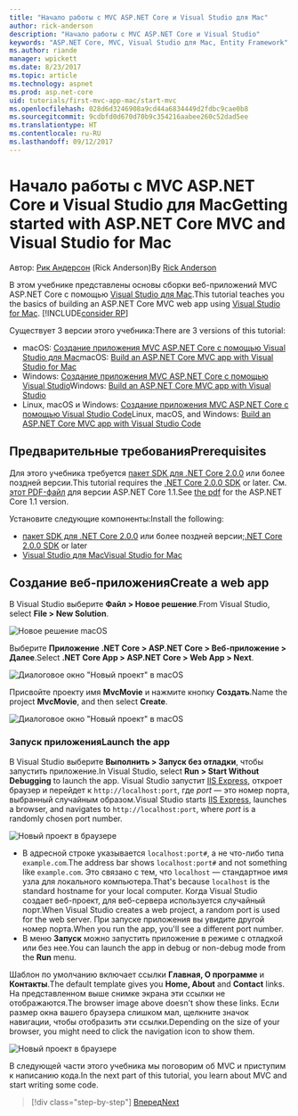 ```yaml
---
title: "Начало работы с MVC ASP.NET Core и Visual Studio для Mac"
author: rick-anderson
description: "Начало работы с MVC ASP.NET Core и Visual Studio"
keywords: "ASP.NET Core, MVC, Visual Studio для Mac, Entity Framework"
ms.author: riande
manager: wpickett
ms.date: 8/23/2017
ms.topic: article
ms.technology: aspnet
ms.prod: asp.net-core
uid: tutorials/first-mvc-app-mac/start-mvc
ms.openlocfilehash: 028d6d3246908a9cd44a6834449d2fdbc9cae0b8
ms.sourcegitcommit: 9cdbfd0d670d70b9c354216aabee260c52dad5ee
ms.translationtype: HT
ms.contentlocale: ru-RU
ms.lasthandoff: 09/12/2017
---
```

# <a name="getting-started-with-aspnet-core-mvc-and-visual-studio-for-mac"></a><span data-ttu-id="ac194-104">Начало работы с MVC ASP.NET Core и Visual Studio для Mac</span><span class="sxs-lookup"><span data-stu-id="ac194-104">Getting started with ASP.NET Core MVC and Visual Studio for Mac</span></span>

<span data-ttu-id="ac194-105">Автор: [Рик Андерсон](https://twitter.com/RickAndMSFT) (Rick Anderson)</span><span class="sxs-lookup"><span data-stu-id="ac194-105">By [Rick Anderson](https://twitter.com/RickAndMSFT)</span></span>

<span data-ttu-id="ac194-106">В этом учебнике представлены основы сборки веб-приложений MVC ASP.NET Core с помощью [Visual Studio для Mac](https://www.visualstudio.com/vs/visual-studio-mac/).</span><span class="sxs-lookup"><span data-stu-id="ac194-106">This tutorial teaches you the basics of building an ASP.NET Core MVC web app using [Visual Studio for Mac](https://www.visualstudio.com/vs/visual-studio-mac/).</span></span> [!INCLUDE[consider RP](../../includes/razor.md)]

<span data-ttu-id="ac194-107">Существует 3 версии этого учебника:</span><span class="sxs-lookup"><span data-stu-id="ac194-107">There are 3 versions of this tutorial:</span></span>

* <span data-ttu-id="ac194-108">macOS: [Создание приложения MVC ASP.NET Core с помощью Visual Studio для Mac](xref:tutorials/first-mvc-app-mac/start-mvc)</span><span class="sxs-lookup"><span data-stu-id="ac194-108">macOS: [Build an ASP.NET Core MVC app with Visual Studio for Mac](xref:tutorials/first-mvc-app-mac/start-mvc)</span></span>
* <span data-ttu-id="ac194-109">Windows: [Создание приложения MVC ASP.NET Core с помощью Visual Studio](xref:tutorials/first-mvc-app/start-mvc)</span><span class="sxs-lookup"><span data-stu-id="ac194-109">Windows: [Build an ASP.NET Core MVC app with Visual Studio](xref:tutorials/first-mvc-app/start-mvc)</span></span>
* <span data-ttu-id="ac194-110">Linux, macOS и Windows: [Создание приложения MVC ASP.NET Core с помощью Visual Studio Code](xref:tutorials/first-mvc-app-xplat/start-mvc)</span><span class="sxs-lookup"><span data-stu-id="ac194-110">Linux, macOS, and Windows: [Build an ASP.NET Core MVC app with Visual Studio Code](xref:tutorials/first-mvc-app-xplat/start-mvc)</span></span>

## <a name="prerequisites"></a><span data-ttu-id="ac194-111">Предварительные требования</span><span class="sxs-lookup"><span data-stu-id="ac194-111">Prerequisites</span></span>

<span data-ttu-id="ac194-112">Для этого учебника требуется [пакет SDK для .NET Core 2.0.0](https://www.microsoft.com/net/core) или более поздней версии.</span><span class="sxs-lookup"><span data-stu-id="ac194-112">This tutorial requires the [.NET Core 2.0.0 SDK](https://www.microsoft.com/net/core) or later.</span></span> <span data-ttu-id="ac194-113">См. [этот PDF-файл](https://github.com/aspnet/Docs/blob/master/aspnetcore/tutorials/first-mvc-app-mac/start-mvc/8-23-17.pdf) для версии ASP.NET Core 1.1.</span><span class="sxs-lookup"><span data-stu-id="ac194-113">See [the pdf](https://github.com/aspnet/Docs/blob/master/aspnetcore/tutorials/first-mvc-app-mac/start-mvc/8-23-17.pdf) for the ASP.NET Core 1.1 version.</span></span>

<span data-ttu-id="ac194-114">Установите следующие компоненты:</span><span class="sxs-lookup"><span data-stu-id="ac194-114">Install the following:</span></span>

- <span data-ttu-id="ac194-115">[пакет SDK для .NET Core 2.0.0](https://www.microsoft.com/net/core) или более поздней версии;</span><span class="sxs-lookup"><span data-stu-id="ac194-115">[.NET Core 2.0.0 SDK](https://www.microsoft.com/net/core) or later</span></span>
- [<span data-ttu-id="ac194-116">Visual Studio для Mac</span><span class="sxs-lookup"><span data-stu-id="ac194-116">Visual Studio for Mac</span></span>](https://www.visualstudio.com/vs/visual-studio-mac/)

## <a name="create-a-web-app"></a><span data-ttu-id="ac194-117">Создание веб-приложения</span><span class="sxs-lookup"><span data-stu-id="ac194-117">Create a web app</span></span>

<span data-ttu-id="ac194-118">В Visual Studio выберите **Файл > Новое решение**.</span><span class="sxs-lookup"><span data-stu-id="ac194-118">From Visual Studio, select **File > New Solution**.</span></span>

![Новое решение macOS](../first-web-api-mac/_static/sln.png)

<span data-ttu-id="ac194-120">Выберите **Приложение .NET Core > ASP.NET Core > Веб-приложение > Далее**.</span><span class="sxs-lookup"><span data-stu-id="ac194-120">Select **.NET Core App >  ASP.NET Core > Web App > Next**.</span></span>

![Диалоговое окно "Новый проект" в macOS](start-mvc/1.png)

<span data-ttu-id="ac194-122">Присвойте проекту имя **MvcMovie** и нажмите кнопку **Создать**.</span><span class="sxs-lookup"><span data-stu-id="ac194-122">Name the project **MvcMovie**, and then select **Create**.</span></span>

![Диалоговое окно "Новый проект" в macOS](start-mvc/2.png)

### <a name="launch-the-app"></a><span data-ttu-id="ac194-124">Запуск приложения</span><span class="sxs-lookup"><span data-stu-id="ac194-124">Launch the app</span></span>

<span data-ttu-id="ac194-125">В Visual Studio выберите **Выполнить > Запуск без отладки**, чтобы запустить приложение.</span><span class="sxs-lookup"><span data-stu-id="ac194-125">In Visual Studio, select **Run > Start Without Debugging** to launch the app.</span></span> <span data-ttu-id="ac194-126">Visual Studio запустит [IIS Express](https://docs.microsoft.com/iis/extensions/introduction-to-iis-express/iis-express-overview), откроет браузер и перейдет к `http://localhost:port`, где *port* — это номер порта, выбранный случайным образом.</span><span class="sxs-lookup"><span data-stu-id="ac194-126">Visual Studio starts [IIS Express](https://docs.microsoft.com/iis/extensions/introduction-to-iis-express/iis-express-overview), launches a browser, and navigates to `http://localhost:port`, where *port* is a randomly chosen port number.</span></span>

![Новый проект в браузере](start-mvc/b1.png)

* <span data-ttu-id="ac194-128">В адресной строке указывается `localhost:port#`, а не что-либо типа `example.com`.</span><span class="sxs-lookup"><span data-stu-id="ac194-128">The address bar shows `localhost:port#` and not something like `example.com`.</span></span> <span data-ttu-id="ac194-129">Это связано с тем, что `localhost` — стандартное имя узла для локального компьютера.</span><span class="sxs-lookup"><span data-stu-id="ac194-129">That's because `localhost` is the standard hostname for your local computer.</span></span> <span data-ttu-id="ac194-130">Когда Visual Studio создает веб-проект, для веб-сервера используется случайный порт.</span><span class="sxs-lookup"><span data-stu-id="ac194-130">When Visual Studio creates a web project, a random port is used for the web server.</span></span> <span data-ttu-id="ac194-131">При запуске приложения вы увидите другой номер порта.</span><span class="sxs-lookup"><span data-stu-id="ac194-131">When you run the app, you'll see a different port number.</span></span>
* <span data-ttu-id="ac194-132">В меню **Запуск** можно запустить приложение в режиме с отладкой или без нее.</span><span class="sxs-lookup"><span data-stu-id="ac194-132">You can launch the app in debug or non-debug mode from the **Run** menu.</span></span>

<span data-ttu-id="ac194-133">Шаблон по умолчанию включает ссылки **Главная, О программе** и **Контакты**.</span><span class="sxs-lookup"><span data-stu-id="ac194-133">The default template gives you **Home, About** and **Contact** links.</span></span> <span data-ttu-id="ac194-134">На представленном выше снимке экрана эти ссылки не отображаются.</span><span class="sxs-lookup"><span data-stu-id="ac194-134">The browser image above doesn't show these links.</span></span> <span data-ttu-id="ac194-135">Если размер окна вашего браузера слишком мал, щелкните значок навигации, чтобы отобразить эти ссылки.</span><span class="sxs-lookup"><span data-stu-id="ac194-135">Depending on the size of your browser, you might need to click the navigation icon to show them.</span></span>

![Новый проект в браузере](start-mvc/b2.png)

<span data-ttu-id="ac194-137">В следующей части этого учебника мы поговорим об MVC и приступим к написанию кода.</span><span class="sxs-lookup"><span data-stu-id="ac194-137">In the next part of this tutorial, you learn about MVC and start writing some code.</span></span>

>[!div class="step-by-step"]
[<span data-ttu-id="ac194-138">Вперед</span><span class="sxs-lookup"><span data-stu-id="ac194-138">Next</span></span>](adding-controller.md)  
